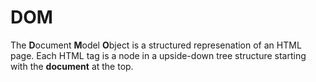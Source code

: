 # DOM

The **D**ocument **M**odel **O**bject is a structured represenation of an HTML page. Each HTML tag is a node in a upside-down tree structure starting with the **document** at the top.



